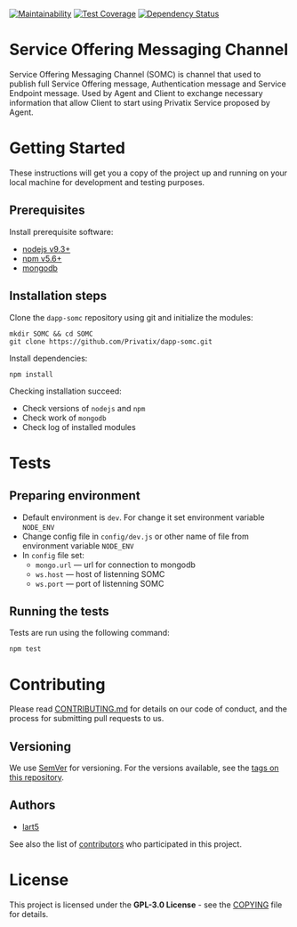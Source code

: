 [![Maintainability](https://api.codeclimate.com/v1/badges/70f41c722e08e51b2ea6/maintainability)](https://codeclimate.com/github/Privatix/dapp-somc/maintainability)
[![Test Coverage](https://api.codeclimate.com/v1/badges/70f41c722e08e51b2ea6/test_coverage)](https://codeclimate.com/github/Privatix/dapp-somc/test_coverage)
[![Dependency Status](https://david-dm.org/Privatix/dapp-somc.svg)](https://david-dm.org/Privatix/dapp-somc)

# Service Offering Messaging Channel

Service Offering Messaging Channel (SOMC) is channel that used to publish full Service Offering message, Authentication message and Service Endpoint message. Used by Agent and Client to exchange necessary information that allow Client to start using Privatix Service proposed by Agent.

# Getting Started

These instructions will get you a copy of the project up and running on your local machine for development and testing purposes.

## Prerequisites

Install prerequisite software:
* [nodejs v9.3+](https://nodejs.org/en/download/)
* [npm v5.6+](https://www.npmjs.com/)
* [mongodb](https://docs.mongodb.com/manual/installation/)

## Installation steps

Clone the `dapp-somc` repository using git and initialize the modules:

```
mkdir SOMC && cd SOMC
git clone https://github.com/Privatix/dapp-somc.git  
```

Install dependencies:

```
npm install
```

Checking installation succeed:

* Check versions of `nodejs` and `npm`
* Check work of `mongodb`
* Check log of installed modules

# Tests

## Preparing environment

* Default environment is `dev`. For change it set environment variable `NODE_ENV`
* Change config file in `config/dev.js` or other name of file from environment variable `NODE_ENV`
* In `config` file set:
  * `mongo.url` — url for connection to mongodb
  * `ws.host` — host of listenning SOMC
  * `ws.port` — port of listenning SOMC  

## Running the tests

Tests are run using the following command:

```
npm test
```

# Contributing

Please read [CONTRIBUTING.md](CONTRIBUTING.md) for details on our code of conduct, and the process for submitting pull requests to us.

## Versioning

We use [SemVer](http://semver.org/) for versioning. For the versions available, see the [tags on this repository](https://github.com/Privatix/dapp-somc/tags).

## Authors

* [lart5](https://github.com/lart5)

See also the list of [contributors](https://github.com/Privatix/dapp-somc/contributors) who participated in this project.


# License

This project is licensed under the **GPL-3.0 License** - see the [COPYING](COPYING) file for details.
